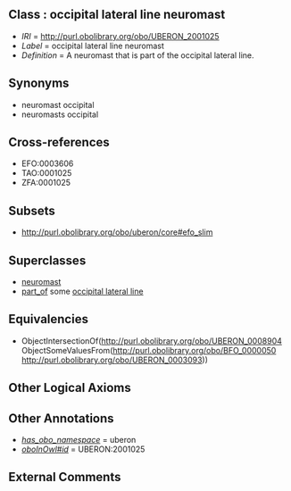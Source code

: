 
## Class : occipital lateral line neuromast

 * *IRI* = http://purl.obolibrary.org/obo/UBERON_2001025
 * *Label* = occipital lateral line neuromast
 * *Definition* = A neuromast that is part of the occipital lateral line.

## Synonyms

 * neuromast occipital
 * neuromasts occipital

## Cross-references

 * EFO:0003606
 * TAO:0001025
 * ZFA:0001025

## Subsets

 * http://purl.obolibrary.org/obo/uberon/core#efo_slim

## Superclasses

 * [neuromast](../../UBERON/04/UBERON_0008904.md)
 * [part_of](../../BFO/50/BFO_0000050.md) some [occipital lateral line](../../UBERON/93/UBERON_0003093.md)

## Equivalencies

 * ObjectIntersectionOf(<http://purl.obolibrary.org/obo/UBERON_0008904> ObjectSomeValuesFrom(<http://purl.obolibrary.org/obo/BFO_0000050> <http://purl.obolibrary.org/obo/UBERON_0003093>))

## Other Logical Axioms


## Other Annotations

 * *[has_obo_namespace](../../ce/oboInOwl#hasOBONamespace.md)* = uberon
 * *[oboInOwl#id](../../id/oboInOwl#id.md)* = UBERON:2001025

## External Comments

